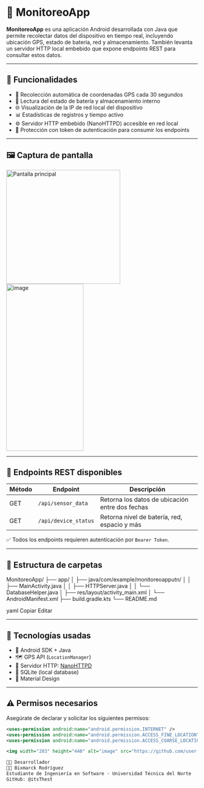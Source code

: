 # 📡 MonitoreoApp

**MonitoreoApp** es una aplicación Android desarrollada con Java que permite recolectar datos del dispositivo en tiempo real, incluyendo ubicación GPS, estado de batería, red y almacenamiento. También levanta un servidor HTTP local embebido que expone endpoints REST para consultar estos datos.

---

## 🧠 Funcionalidades

- 📍 Recolección automática de coordenadas GPS cada 30 segundos
- 🔌 Lectura del estado de batería y almacenamiento interno
- 🌐 Visualización de la IP de red local del dispositivo
- 📊 Estadísticas de registros y tiempo activo
- ⚙️ Servidor HTTP embebido (NanoHTTPD) accesible en red local
- 🔐 Protección con token de autenticación para consumir los endpoints

---

## 🖼️ Captura de pantalla

<img src="https://user-images.githubusercontent.com/00000000/device-monitor-preview.png" alt="Pantalla principal" width="300" />
<img width="203" height="440" alt="image" src="https://github.com/user-attachments/assets/4fb70ec5-2e74-4bc5-9216-d4ea9f9dbcc4" />

---

## 🔗 Endpoints REST disponibles

| Método | Endpoint                | Descripción                           |
|--------|--------------------------|---------------------------------------|
| GET    | `/api/sensor_data`       | Retorna los datos de ubicación entre dos fechas |
| GET    | `/api/device_status`     | Retorna nivel de batería, red, espacio y más |

✅ Todos los endpoints requieren autenticación por `Bearer Token`.

---

## 📂 Estructura de carpetas

MonitoreoApp/
├── app/
│ ├── java/com/example/monitoreoapputn/
│ │ ├── MainActivity.java
│ │ ├── HTTPServer.java
│ │ └── DatabaseHelper.java
│ ├── res/layout/activity_main.xml
│ └── AndroidManifest.xml
├── build.gradle.kts
└── README.md

yaml
Copiar
Editar

---

## 🚀 Tecnologías usadas

- 🔧 Android SDK + Java
- 🗺️ GPS API (`LocationManager`)
- 📡 Servidor HTTP: [NanoHTTPD](https://github.com/NanoHttpd/nanohttpd)
- 📁 SQLite (local database)
- 🎨 Material Design

---

## ⚠️ Permisos necesarios

Asegúrate de declarar y solicitar los siguientes permisos:

```xml
<uses-permission android:name="android.permission.INTERNET" />
<uses-permission android:name="android.permission.ACCESS_FINE_LOCATION" />
<uses-permission android:name="android.permission.ACCESS_COARSE_LOCATION" />

<img width="203" height="440" alt="image" src="https://github.com/user-attachments/assets/fba1e940-c314-4729-b670-b4392cb752e7" />

👨‍💻 Desarrollador
🧑‍💻 Bixmarck Rodríguez
Estudiante de Ingeniería en Software - Universidad Técnica del Norte
GitHub: @itsThest
